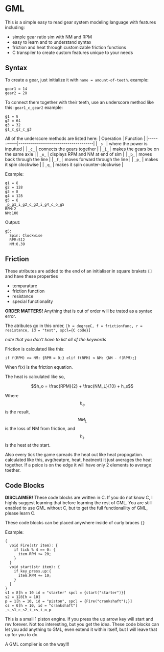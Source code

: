 # GML
This is a simple easy to read gear system modeling language with features including:
- simple gear ratio sim with NM and RPM
- easy to learn and to understand syntax
- friction and heat through customizable friction functions
- C transpiler to create custom features unique to your needs

## Syntax
To create a gear, just initialize it with ```name = amount-of-teeth```. 
example: 
``` GML
gear1 = 14
gear2 = 28
```
To connect them together with their teeth, use an underscore method like this: ```gear1_c_gear2```
example:
``` GML
g1 = 8
g2 = 64
g3 = 32
g1_c_g2_c_g3
```
All of the underscore methods are listed here:
| Operation | Function                             |
|-----------|--------------------------------------|
| `_s_`     | where the power is inputted          |
| `_c_`     | connects the gears together          |
| `_i_`     | makes the gears be on the same axle  |
| `_o_`     | displays RPM and NM at end of sim    |
| `_b_`     | moves back through the line          |
| `_f_`     | moves forward through the line       |
| `_p_`     | makes it spin clockwise              |
| `_q_`     | makes it spin counter-clockwise      |

Example:
``` GML
g1 = 8
g2 = 128
g3 = 8
g4 = 128
g5 = 8
_p_g1_i_g2_c_g3_i_g4_c_o_g5
RPM:2
NM:100
```
Output:
``` GML
g5:
  Spin: Clockwise
  RPM:512
  NM:0.39
```
## Friction
These atributes are added to the end of an initialiser in square brakets ```[]``` and have these properties

- tempurature
- friction function
- resistance
- special functionality

**ORDER MATTERS!** Anything that is out of order will be trated as a syntax error.

The atributes go in this order, ```[h = degreeC, f = frictionfunc, r = resistance, id = "text", spcl={C code}]```

*note that you don't have to list all of the keywords*

Friction is calculated like this:

```if f(RPM) >= NM: {RPM = 0;} elif f(RPM) < NM: {NM - f(RPM);}```

When f(x) is the friction equation.

The heat is calculated like so, 

$$h_o = \frac{RPM}{2} + \frac{NM_L}{10} + h_s$$

Where $$h_o$$ is the result, $$NM_L$$ is the loss of NM from friction, and $$h_s$$ is the heat at the start.

Also every tick the game spreads the heat out like heat propogation. calculated like this, avg(heatpre, heat, heatnext) it just averages the heat together.
If a peice is on the edge it will have only 2 elements to average toether.

## Code Blocks

**DISCLAIMER!** These code blocks are written in C. If you do not know C, I highly suggest learning that before learning the rest of GML. 
You are still enabled to use GML without C, but to get the full functionallity of GML, please learn C.

These code blocks can be placed anywhere inside of curly braces `{}`

Example:

``` GML
{
  void Fire(str item): {
    if tick % 4 == 0: {
      item.RPM += 20;
    }
  }
  void start(str item): {
    if key_press.up:{
      item.RPM += 10;
    }
  }
}
s1 = 8[h = 10 id = "starter" spcl = {start("starter")}]
s2 = 128[h = 10]
p = 1[h = 10, id = "piston", spcl = {Fire("crankshaft");}]
cs = 0[h = 10, id = "crankshaft"]
_s_s1_c_s2_i_cs_i_o_p
```

This is a small 1 piston engine. If you press the up arrow key will start and rev forever. Not too interesting, but you get the idea.
These code blocks can let you add anything to GML, even extend it within itself, but I will leave that up for you to do.



A GML compiler is on the way!!!
